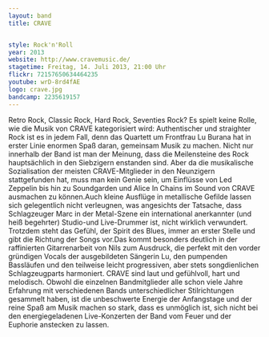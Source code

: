 ```yaml
---
layout: band
title: CRAVE


style: Rock'n'Roll
year: 2013
website: http://www.cravemusic.de/
stagetime: Freitag, 14. Juli 2013, 21:00 Uhr
flickr: 72157650634464235
youtube: wrD-8rd4fAE
logo: crave.jpg
bandcamp: 2235619157
---
```

Retro Rock, Classic Rock, Hard Rock, Seventies Rock? Es spielt keine Rolle, wie die Musik von CRAVE kategorisiert wird: Authentischer und straighter Rock ist es in jedem Fall, denn das Quartett um Frontfrau Lu Burana hat in erster Linie enormen Spaß daran, gemeinsam Musik zu machen.
Nicht nur innerhalb der Band ist man der Meinung, dass die Meilensteine des Rock hauptsächlich in den Siebzigern enstanden sind. Aber da die musikalische Sozialisation der meisten CRAVE-Mitglieder in den Neunzigern stattgefunden hat, muss man kein Genie sein, um Einflüsse von Led Zeppelin bis hin zu Soundgarden und Alice In Chains im Sound von CRAVE ausmachen zu können.Auch kleine Ausflüge in metallische Gefilde lassen sich gelegentlich nicht verleugnen, was angesichts der Tatsache, dass Schlagzeuger Marc in der Metal-Szene ein international anerkannter (und heiß begehrter) Studio-und Live-Drummer ist, nicht wirklich verwundert. Trotzdem steht das Gefühl, der Spirit des Blues, immer an erster Stelle und gibt die Richtung der Songs vor.Das kommt besonders deutlich in der raffinierten Gitarrenarbeit von Nils zum Ausdruck, die perfekt mit den vorder gründigen Vocals der ausgebildeten Sängerin Lu, den pumpenden Bassläufen und den teilweise leicht progressiven, aber stets songdienlichen Schlagzeugparts harmoniert.
CRAVE sind laut und gefühlvoll, hart und melodisch. Obwohl die einzelnen Bandmitglieder alle schon viele Jahre Erfahrung mit verschiedenen Bands unterschiedlicher Stilrichtungen gesammelt haben, ist die unbeschwerte Energie der Anfangstage und der reine Spaß am Musik machen so stark, dass es unmöglich ist, sich nicht bei den energiegeladenen Live-Konzerten der Band vom Feuer und der Euphorie anstecken zu lassen.
